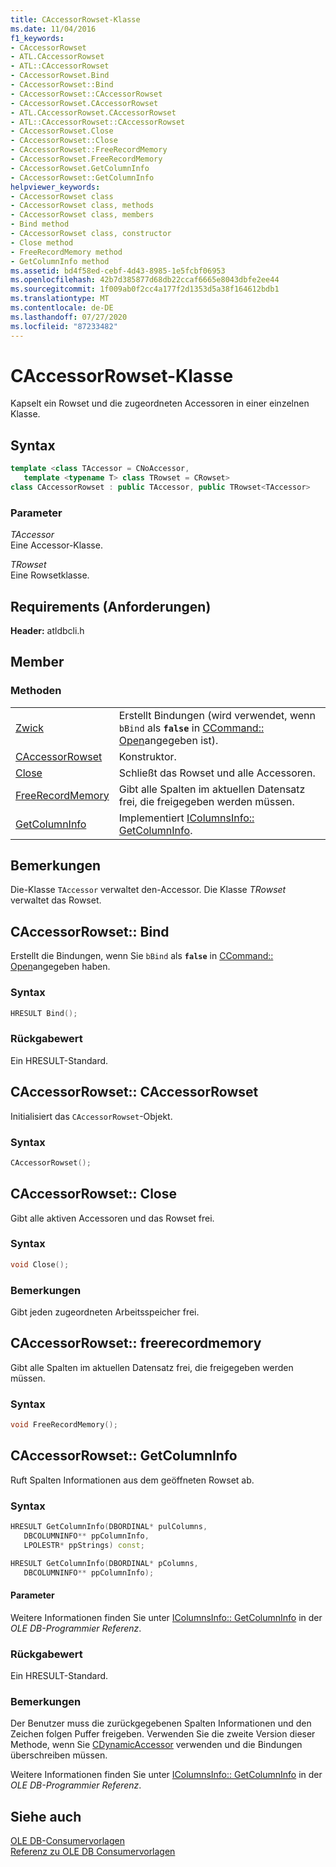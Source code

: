 ```yaml
---
title: CAccessorRowset-Klasse
ms.date: 11/04/2016
f1_keywords:
- CAccessorRowset
- ATL.CAccessorRowset
- ATL::CAccessorRowset
- CAccessorRowset.Bind
- CAccessorRowset::Bind
- CAccessorRowset::CAccessorRowset
- CAccessorRowset.CAccessorRowset
- ATL.CAccessorRowset.CAccessorRowset
- ATL::CAccessorRowset::CAccessorRowset
- CAccessorRowset.Close
- CAccessorRowset::Close
- CAccessorRowset::FreeRecordMemory
- CAccessorRowset.FreeRecordMemory
- CAccessorRowset.GetColumnInfo
- CAccessorRowset::GetColumnInfo
helpviewer_keywords:
- CAccessorRowset class
- CAccessorRowset class, methods
- CAccessorRowset class, members
- Bind method
- CAccessorRowset class, constructor
- Close method
- FreeRecordMemory method
- GetColumnInfo method
ms.assetid: bd4f58ed-cebf-4d43-8985-1e5fcbf06953
ms.openlocfilehash: 42b7d385877d68db22ccaf6665e8043dbfe2ee44
ms.sourcegitcommit: 1f009ab0f2cc4a177f2d1353d5a38f164612bdb1
ms.translationtype: MT
ms.contentlocale: de-DE
ms.lasthandoff: 07/27/2020
ms.locfileid: "87233482"
---
```

# <a name="caccessorrowset-class"></a>CAccessorRowset-Klasse

Kapselt ein Rowset und die zugeordneten Accessoren in einer einzelnen Klasse.

## <a name="syntax"></a>Syntax

```cpp
template <class TAccessor = CNoAccessor,
   template <typename T> class TRowset = CRowset>
class CAccessorRowset : public TAccessor, public TRowset<TAccessor>
```

### <a name="parameters"></a>Parameter

*TAccessor*<br/>
Eine Accessor-Klasse.

*TRowset*<br/>
Eine Rowsetklasse.

## <a name="requirements"></a>Requirements (Anforderungen)

**Header:** atldbcli.h

## <a name="members"></a>Member

### <a name="methods"></a>Methoden

|||
|-|-|
|[Zwick](#bind)|Erstellt Bindungen (wird verwendet, wenn `bBind` als **`false`** in [CCommand:: Open](../../data/oledb/ccommand-open.md)angegeben ist).|
|[CAccessorRowset](#caccessorrowset)|Konstruktor.|
|[Close](#close)|Schließt das Rowset und alle Accessoren.|
|[FreeRecordMemory](#freerecordmemory)|Gibt alle Spalten im aktuellen Datensatz frei, die freigegeben werden müssen.|
|[GetColumnInfo](#getcolumninfo)|Implementiert [IColumnsInfo:: GetColumnInfo](/previous-versions/windows/desktop/ms722704\(v=vs.85\)).|

## <a name="remarks"></a>Bemerkungen

Die-Klasse `TAccessor` verwaltet den-Accessor. Die Klasse *TRowset* verwaltet das Rowset.

## <a name="caccessorrowsetbind"></a><a name="bind"></a>CAccessorRowset:: Bind

Erstellt die Bindungen, wenn Sie `bBind` als **`false`** in [CCommand:: Open](../../data/oledb/ccommand-open.md)angegeben haben.

### <a name="syntax"></a>Syntax

```cpp
HRESULT Bind();
```

### <a name="return-value"></a>Rückgabewert

Ein HRESULT-Standard.

## <a name="caccessorrowsetcaccessorrowset"></a><a name="caccessorrowset"></a>CAccessorRowset:: CAccessorRowset

Initialisiert das `CAccessorRowset`-Objekt.

### <a name="syntax"></a>Syntax

```cpp
CAccessorRowset();
```

## <a name="caccessorrowsetclose"></a><a name="close"></a>CAccessorRowset:: Close

Gibt alle aktiven Accessoren und das Rowset frei.

### <a name="syntax"></a>Syntax

```cpp
void Close();
```

### <a name="remarks"></a>Bemerkungen

Gibt jeden zugeordneten Arbeitsspeicher frei.

## <a name="caccessorrowsetfreerecordmemory"></a><a name="freerecordmemory"></a>CAccessorRowset:: freerecordmemory

Gibt alle Spalten im aktuellen Datensatz frei, die freigegeben werden müssen.

### <a name="syntax"></a>Syntax

```cpp
void FreeRecordMemory();
```

## <a name="caccessorrowsetgetcolumninfo"></a><a name="getcolumninfo"></a>CAccessorRowset:: GetColumnInfo

Ruft Spalten Informationen aus dem geöffneten Rowset ab.

### <a name="syntax"></a>Syntax

```cpp
HRESULT GetColumnInfo(DBORDINAL* pulColumns,
   DBCOLUMNINFO** ppColumnInfo,
   LPOLESTR* ppStrings) const;

HRESULT GetColumnInfo(DBORDINAL* pColumns,
   DBCOLUMNINFO** ppColumnInfo);
```

#### <a name="parameters"></a>Parameter

Weitere Informationen finden Sie unter [IColumnsInfo:: GetColumnInfo](/previous-versions/windows/desktop/ms722704\(v=vs.85\)) in der *OLE DB-Programmier Referenz*.

### <a name="return-value"></a>Rückgabewert

Ein HRESULT-Standard.

### <a name="remarks"></a>Bemerkungen

Der Benutzer muss die zurückgegebenen Spalten Informationen und den Zeichen folgen Puffer freigeben. Verwenden Sie die zweite Version dieser Methode, wenn Sie [CDynamicAccessor](../../data/oledb/cdynamicaccessor-class.md) verwenden und die Bindungen überschreiben müssen.

Weitere Informationen finden Sie unter [IColumnsInfo:: GetColumnInfo](/previous-versions/windows/desktop/ms722704\(v=vs.85\)) in der *OLE DB-Programmier Referenz*.

## <a name="see-also"></a>Siehe auch

[OLE DB-Consumervorlagen](../../data/oledb/ole-db-consumer-templates-cpp.md)<br/>
[Referenz zu OLE DB Consumervorlagen](../../data/oledb/ole-db-consumer-templates-reference.md)
